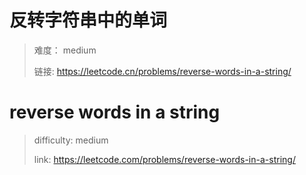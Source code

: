 # 反转字符串中的单词

> 难度： medium
>
> 链接: https://leetcode.cn/problems/reverse-words-in-a-string/

# reverse words in a string

> difficulty: medium
>
> link: https://leetcode.com/problems/reverse-words-in-a-string/

